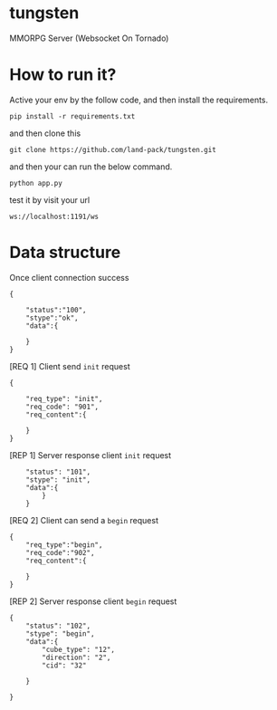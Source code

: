 # tungsten
MMORPG Server (Websocket On Tornado)


How to run it?
=============

Active your env by the follow code, and then install the requirements.

	pip install -r requirements.txt

and then clone this 

	git clone https://github.com/land-pack/tungsten.git

and then your can run the below command.

	python app.py

test it by visit your url

	ws://localhost:1191/ws

Data structure
=============

Once client connection success
    
    {

        "status":"100",
        "stype":"ok",
        "data":{

        }
    }
[REQ 1] Client send `init` request

	{

		"req_type": "init",
		"req_code": "901",
		"req_content":{

		}
	}

[REP 1] Server response client `init` request

		"status": "101",
		"stype": "init",
		"data":{
			}
		}

[REQ 2] Client can send a `begin` request

    {
        "req_type":"begin",
        "req_code":"902",
        "req_content":{

        }
    }

[REP 2] Server response client `begin` request

    {
        "status": "102",
        "stype": "begin",
        "data":{
            "cube_type": "12",
            "direction": "2",
            "cid": "32"

        }

    }

